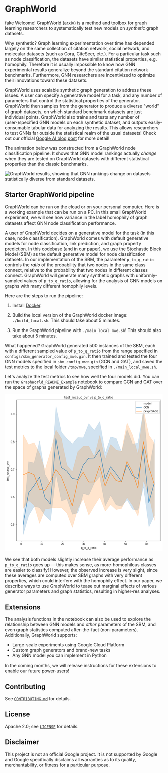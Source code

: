 # GraphWorld
fake
Welcome! GraphWorld [(arxiv)](https://arxiv.org/abs/2203.00112) is a method and
toolbox for graph learning researchers to systematically test new models on
*synthetic* graph datasets.

Why synthetic?
Graph learning experimentation over time has depended largely on the same
collection of citation network, social network, and molecular datasets (such
as Cora, CiteSeer, etc.). For a particular task such as node classification,
the datasets have similar statistical properties, e.g. homophily. Therefore it
is usually impossible to know how GNN experimental results generalize beyond the
standard citation network benchmarks. Furthermore, GNN researchers are
incentivized to optimize their innovations toward these datasets.

GraphWorld uses scalable synthetic graph generation to address these issues. A
user can specify a generative model for a task, and any number of parameters
that control the statistical properties of the generator. GraphWorld then
samples from the generator to produce a diverse "world" of graph datasets, on
which standard benchmark datasets are just individual points. GraphWorld also
trains and tests any number of (user-)specified GNN models on each synthetic
dataset, and outputs easily-consumable tabular data for analyzing the results.
This allows researchers to test GNNs far outside the statistical realm of the
usual datasets! Check out our official [Google AI blog post](https://goo.gle/3wdl8rU)
for more detail!

The animation below was constructed from a GraphWorld node classification
pipeline. It shows that GNN model rankings actually *change* when they are
tested on GraphWorld datasets with different statistical properties than the classic
benchmarks.

![GraphWorld results, showing that GNN rankings change on datasets statistically diverse from standard datasets.](nc_results.gif)

## Starter GraphWorld pipeline

GraphWorld can be run on the cloud or on your personal computer. Here is a
 working example that can be run on a PC. In this small GraphWorld
experiment, we will see how variance in the label homophily of graph datasets
affect GNN node classification performance.

A user of GraphWorld decides on a generative model for
the task (in this case, node classification). GraphWorld comes with default
generative models for node classification, link prediction, and graph property
prediction. In this codebase (and in our
[paper](https://arxiv.org/abs/2203.00112)), we use the Stochastic Block Model
(SBM) as the default generative model for node classification datasets. In our
implementation of  the SBM, the parameter `p_to_q_ratio` controls the *ratio* of
the probability that two nodes in the same class connect, relative to the
probability that two nodes in different classes connect. GraphWorld will
generate many synthetic graphs with uniformly-sampled values of `p_to_q_ratio`,
allowing for the analysis of GNN models on graphs with many different homophily
levels.

Here are the steps to run the pipeline:

1. Install [Docker](https://www.docker.com/).

2. Build the local version of the GraphWorld docker image: `./build_local.sh`.
   This should take about 5 minutes.

3. Run the GraphWorld pipeline with `./main_local_mwe.sh`! This should also take
   about 5 minutes.
   
What happened? GraphWorld generated 500 instances of the SBM, each with a
different sampled value of `p_to_q_ratio` from the range specified in
`configs/sbm_generator_config_mwe.gin`. It then trained and tested the four
GNN models specified in `sbm_config_mwe.gin` (GCN and GAT), and saved the test
metrics to  the local folder `/tmp/mwe`, specified in `./main_local_mwe.sh`.

Let's analyze the test metrics to see how well the four models did. You can run
the `GraphWorld_README_Example` notebook to compare GCN and GAT over the space
of graphs generated by GraphWorld:

![GraphWorld README example results.](graphworld_mwe_result.png)

We see that both models slightly increase their
average performance as `p_to_q_ratio` goes up -- this makes sense,
as more-homophilous classes are easier to classify! However, the observed
increase is very slight, since these averages are computed over SBM graphs
with very different properties, which could interfere with the homophily
effect. In our paper, we describe ways to use GraphWorld to tease out
marginal effects of various generator parameters and graph statistics,
resulting in higher-res analyses.


## Extensions
The analysis functions in the notebook can also be used to explore the
relationship between GNN models and *other* parameters of the SBM, and even
graph statistics computed after-the-fact (non-parameters). Additionally,
GraphWorld supports:

* Large-scale experiments using Google Cloud Platform
* Custom graph generators and brand-new tasks
* Any GNN model you can implement in Python

In the coming months, we will release instructions for these extensions to
enable our future power-users!

## Contributing

See [`CONTRIBUTING.md`](CONTRIBUTING.md) for details.

## License

Apache 2.0; see [`LICENSE`](LICENSE) for details.

## Disclaimer

This project is not an official Google project. It is not supported by
Google and Google specifically disclaims all warranties as to its quality,
merchantability, or fitness for a particular purpose.
